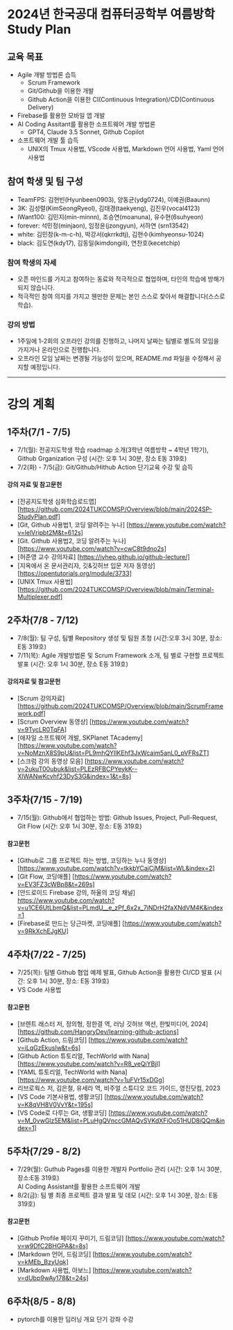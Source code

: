 # 2024년 한국공대 컴퓨터공학부 여름방학 Study Plan

## 교육 목표
  * Agile 개발 방법론 습득
    * Scrum Framework
    * Git/Github을 이용한 개발
    * Github Action을 이용한 CI(Continuous Integration)/CD(Continuous Delivery)
  * Firebase를 활용한 모바일 앱 개발
  * AI Coding Assitant를 활용한 소프트웨어 개발 방법론
    * GPT4, Claude 3.5 Sonnet, Github Copilot
  * 소프트웨어 개발 툴 습득
    * UNIX의 Tmux 사용법, VScode 사용법, Markdown 언어 사용법, Yaml 언어 사용법
   
## 참여 학생 및 팀 구성
 * TeamFPS: 김현빈(Hyunbeen0903), 양동균(ydg0724),  이예권(Baaunn)
 * 3K: 김성렬(KimSeongRyeol),  김태경(taekyeng),  김진우(vocal4123)
 * IWant100: 김민지(min-minnn), 조승연(moanuna), 유수현(6suhyeon)
 * forever: 석민정(minjaon), 임정윤(jzongyun), 서하연 (srn13542)
 * white: 김민창(k-m-c-h), 박강서(qkrrkdtj), 김현수(kimhyeonsu-1024)
 * black: 김도연(kdy17),  김동일(kimdongiil), 연찬호(kecetchip) 
    
### 참여 학생의 자세
 * 오픈 마인드를 가지고 참여하는 동료와 적극적으로 협업하며, 타인의 학습에 방해가 되지 않습니다.
 * 적극적인 참여 의지를 가지고 웬만한 문제는 본인 스스로 찾아서 해결합니다(스스로 학습).

### 강의 방법
 * 1주일에 1-2회의 오프라인 강의를 진행하고, 나머지 날짜는 팀별로 별도의 모임을 가지거나 온라인으로 진행합니다.
 * 오프라인 모임 날짜는 변경될 가능성이 있으며, README.md 파일을 수정해서 공지할 예정입니다.

---
# 강의 계획

## 1주차(7/1 - 7/5)
 * 7/1(월): 전공지도학생 학습 roadmap 소개(3학년 여름방학 ~ 4학년 1학기), Github Grganization 구성 (시간: 오후 1시 30분, 장소 E동 319호)
 * 7/2(화) - 7/5(금): Git/Github/Hithub Action 단기교육 수강 및 습득
   
#### 강의 자료 및 참고문헌
 * [전공지도학생 심화학습로드맵] [https://github.com/2024TUKCOMSP/Overview/blob/main/2024SP-StudyPlan.pdf]
 * [Git, Github 사용법1, 코딩 알려주는 누나] [https://www.youtube.com/watch?v=lelVripbt2M&t=612s]
 * [Git. Github 사용법2, 코딩 알려주는 누나] [https://www.youtube.com/watch?v=cwC8t9dno2s]
 * [허준영 교수 강의자료] [https://jyheo.github.io/github-lecture/]
 * [지옥에서 온 문서관리자, 깃&깃허브 입문 저자 동영상] [https://opentutorials.org/module/3733]
 * [UNIX Tmux 사용법] [https://github.com/2024TUKCOMSP/Overview/blob/main/Terminal-Multiplexer.pdf]

## 2주차(7/8 - 7/12)
 * 7/8(월): 팀 구성, 팀별 Repository 생성 및 팀원 초청 (시간:오후 3시 30분, 장소: E동 319호)
 * 7/11(목): Agile 개발방법론 및 Scrum Framework 소개, 팀 별로 구현할 프로젝트 발표 (시간: 오후 1시 30분, 장소 E동 319호)

#### 강의자료 및 참고문헌
 * [Scrum 강의자료] [https://github.com/2024TUKCOMSP/Overview/blob/main/ScrumFramework.pdf]
 * [Scrum Overview 동영상] [https://www.youtube.com/watch?v=9TycLR0TqFA]
 * [애자일 소프트웨어 개발, SKPlanet TAcademy] [https://www.youtube.com/watch?v=NoMznX8S9pU&list=PL9mhQYIlKEhf3JxWcaim5anL0_pVFRsZT]
 * [스크럼 강의 동영상 모음] [https://www.youtube.com/watch?v=2ukuT00ubuk&list=PLEzRFBCPYeykK--XlWANwKcvhf23DyS3G&index=1&t=8s]
   
## 3주차(7/15 - 7/19)
 * 7/15(월): Github에서 협업하는 방법: Github Issues, Project, Pull-Request, Git Flow (시간: 오후 1시 30분, 장소: E동 319호)

#### 참고문헌
 * [Github로 그룹 프로젝트 하는 방법, 코딩하는 누나 동영상] [https://www.youtube.com/watch?v=tkkbYCajCjM&list=WL&index=2]
 * [Git Flow, 코딩애플] [https://www.youtube.com/watch?v=EV3FZ3cWBp8&t=269s]
 * [안드로이드 Firebase 강의, 하울의 코딩 채널] https://www.youtube.com/watch?v=u1CE6UtLbmQ&list=PLmdU__e_zPf_6x2x_7iNDrH2faXNdVM4K&index=1
 * [Firebase로 만드는 당근마켓, 코딩애플] [https://www.youtube.com/watch?v=9RkXchEJgKU]
   
## 4주차(7/22 - 7/25)
 * 7/25(목): 팀별 Github 협업 예제 발표, Github Action을 활용한 CI/CD 발표 (시간: 오후 1시 30분, 장소: E동 319호)
 * VS Code 사용법
   
#### 참고문헌
 * [브렌트 래스터 저, 정의형, 정한결 역, 러닝 깃허브 액션, 한빛미디어, 2024] [https://github.com/HangryDev/learning-github-actions]
 * [Github Action, 드림코딩] [https://www.youtube.com/watch?v=iLqGzEkusIw&t=6s]
 * [Github Action 튜토리얼, TechWorld with Nana] [https://www.youtube.com/watch?v=R8_veQiYBjI]
 * [YAML 튜토리얼, TechWorld with Nana] [https://www.youtube.com/watch?v=1uFVr15xDGg]
 * 리브로웍스 저, 김은철, 유세라 역, 비주얼 스튜디오 코드 가이드, 영진닷컴, 2023
 * [VS Code 기본사용법, 생활코딩] [https://www.youtube.com/watch?v=K8qVH8V0VvY&t=195s]
 * [VS Code로 다루는 Git, 생활코딩] [https://www.youtube.com/watch?v=M_0vwGlz5EM&list=PLuHgQVnccGMAQvSVKdXFiOo51HUD8iQQm&index=1]
   
## 5주차(7/29 - 8/2)
 * 7/29(월): Guthub Pages를 이용한 개발자 Portfolio 관리 (시간: 오후 1시 30분, 장소:E동 319호)  
   AI Coding Assistant를 활용한 소프트웨어 개발 
 * 8/2(금): 팀 별 최종 프로젝트 결과 발표 및 데모 (시간: 오후 1시 30분, 장소: E동 319호)

#### 참고문헌
 * [Github Profile 페이지 꾸미기, 드림코딩] [https://www.youtube.com/watch?v=w9DfC2BHGPA&t=8s]
 * [Markdown 언어, 드림코딩] [https://www.youtube.com/watch?v=kMEb_BzyUqk]
 * [Markdown 사용법, 아보느] [https://www.youtube.com/watch?v=dUbp9wAy178&t=24s]

   
## 6주차(8/5 - 8/8)
 * pytorch를 이용한 딥러닝 개요 단기 강좌 수강
